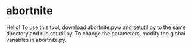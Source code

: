 # abortnite

Hello! To use this tool, download abortnite.pyw and setutil.py to the same directory and run setutil.py. To change the parameters,
modify the global variables in abortnite.py.
